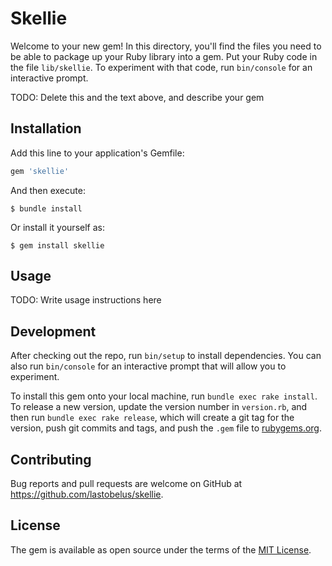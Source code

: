 # Skellie

Welcome to your new gem! In this directory, you'll find the files you need to be able to package up your Ruby library into a gem. Put your Ruby code in the file `lib/skellie`. To experiment with that code, run `bin/console` for an interactive prompt.

TODO: Delete this and the text above, and describe your gem

## Installation

Add this line to your application's Gemfile:

```ruby
gem 'skellie'
```

And then execute:

    $ bundle install

Or install it yourself as:

    $ gem install skellie

## Usage

TODO: Write usage instructions here

## Development

After checking out the repo, run `bin/setup` to install dependencies. You can also run `bin/console` for an interactive prompt that will allow you to experiment.

To install this gem onto your local machine, run `bundle exec rake install`. To release a new version, update the version number in `version.rb`, and then run `bundle exec rake release`, which will create a git tag for the version, push git commits and tags, and push the `.gem` file to [rubygems.org](https://rubygems.org).

## Contributing

Bug reports and pull requests are welcome on GitHub at https://github.com/lastobelus/skellie.


## License

The gem is available as open source under the terms of the [MIT License](https://opensource.org/licenses/MIT).
